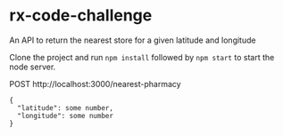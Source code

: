 # rx-code-challenge
An API to return the nearest store for a given latitude and longitude

Clone the project and run `npm install` followed by `npm start` to start the node server.

POST http://localhost:3000/nearest-pharmacy 
```
{
  "latitude": some number,
  "longitude": some number
}
```
